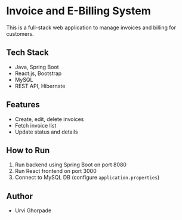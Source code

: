 # Invoice and E-Billing System

This is a full-stack web application to manage invoices and billing for customers.

## Tech Stack
- Java, Spring Boot
- React.js, Bootstrap
- MySQL
- REST API, Hibernate

## Features
- Create, edit, delete invoices
- Fetch invoice list
- Update status and details

## How to Run
1. Run backend using Spring Boot on port 8080
2. Run React frontend on port 3000
3. Connect to MySQL DB (configure `application.properties`)

## Author
- Urvi Ghorpade
